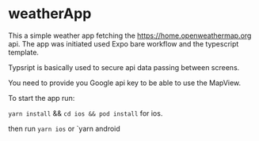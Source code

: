 # weatherApp

This a simple weather app fetching the https://home.openweathermap.org api. The app was initiated used Expo bare workflow and the typescript template.

Typsript is basically used to secure api data passing between screens.

You need to provide you Google api key to be able to use the MapView.

To start the app run:

`yarn install` && `cd ios && pod install` for ios.

then run `yarn ios` or `yarn android
